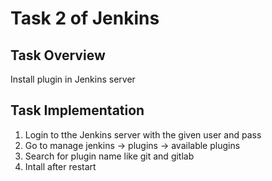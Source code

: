 # Task 2 of Jenkins

## Task Overview
Install plugin in Jenkins server
## Task Implementation
1. Login to tthe Jenkins server with the given user and pass
2. Go to manage jenkins -> plugins -> available plugins
3. Search for plugin name like git and gitlab
4. Intall after restart